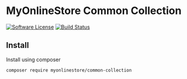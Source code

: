 # MyOnlineStore Common Collection
[![Software License](https://img.shields.io/badge/license-MIT-brightgreen.svg?style=flat-square)](LICENSE)
[![Build Status](https://github.com/MyOnlineStore/common-collection/actions/workflows/ci.yml/badge.svg)](https://github.com/MyOnlineStore/common-collection/actions/workflows/ci.yml)

## Install
Install using composer
```bash
composer require myonlinestore/common-collection
```